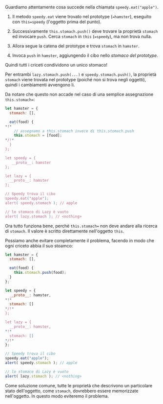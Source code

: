 Guardiamo attentamente cosa succede nella chiamata `speedy.eat("apple")`.

1. Il metodo `speedy.eat` viene trovato nel prototype (`=hamster`), eseguito con `this=speedy` (l'oggetto prima del punto).

2. Successivamente `this.stomach.push()` deve trovare la proprietà `stomach` ed invocare `push`. Cerca `stomach` in `this` (`=speedy`), ma non trova nulla.

3. Allora segue la catena del prototype e trova `stomach` in `hamster`.

4. Invoca `push` in `hamster`, aggiungendo il cibo nello *stomaco del prototype*.

Quindi tutti i criceti condividono un unico stomaco!

Per entrambi `lazy.stomach.push(...)` e `speedy.stomach.push()`, la proprietà `stomach` viene trovata nel prototype (poiché non si trova negli oggetti), quindi i cambiamenti avvengono li.

Da notare che questo non accade nel caso di una semplice assegnazione `this.stomach=`:

```js run
let hamster = {
  stomach: [],

  eat(food) {
*!*
    // assegnamo a this.stomach invece di this.stomach.push
    this.stomach = [food];
*/!*
  }
};

let speedy = {
   __proto__: hamster
};

let lazy = {
  __proto__: hamster
};

// Speedy trova il cibo
speedy.eat("apple");
alert( speedy.stomach ); // apple

// lo stomaco di Lazy è vuoto
alert( lazy.stomach ); // <nothing>
```

Ora tutto funziona bene, perché `this.stomach=` non deve andare alla ricerca di `stomach`. Il valore è scritto direttamente nell'oggetto `this`.

Possiamo anche evitare completamente il problema, facendo in modo che ogni criceto abbia il suo stoamco:

```js run
let hamster = {
  stomach: [],

  eat(food) {
    this.stomach.push(food);
  }
};

let speedy = {
  __proto__: hamster,
*!*
  stomach: []
*/!*
};

let lazy = {
  __proto__: hamster,
*!*
  stomach: []
*/!*
};

// Speedy trova il cibo
speedy.eat("apple");
alert( speedy.stomach ); // apple

// lo stomaco di Lazy è vuoto
alert( lazy.stomach ); // <nothing>
```

Come soluzione comune, tutte le proprietà che descrivono un particolare stato dell'oggetto, come `stomach`, dovrebbero essere memorizzate nell'oggetto. In questo modo eviteremo il problema.
